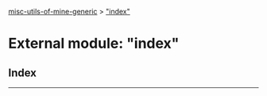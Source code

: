 [misc-utils-of-mine-generic](../README.md) > ["index"](../modules/_index_.md)

# External module: "index"

## Index

---

